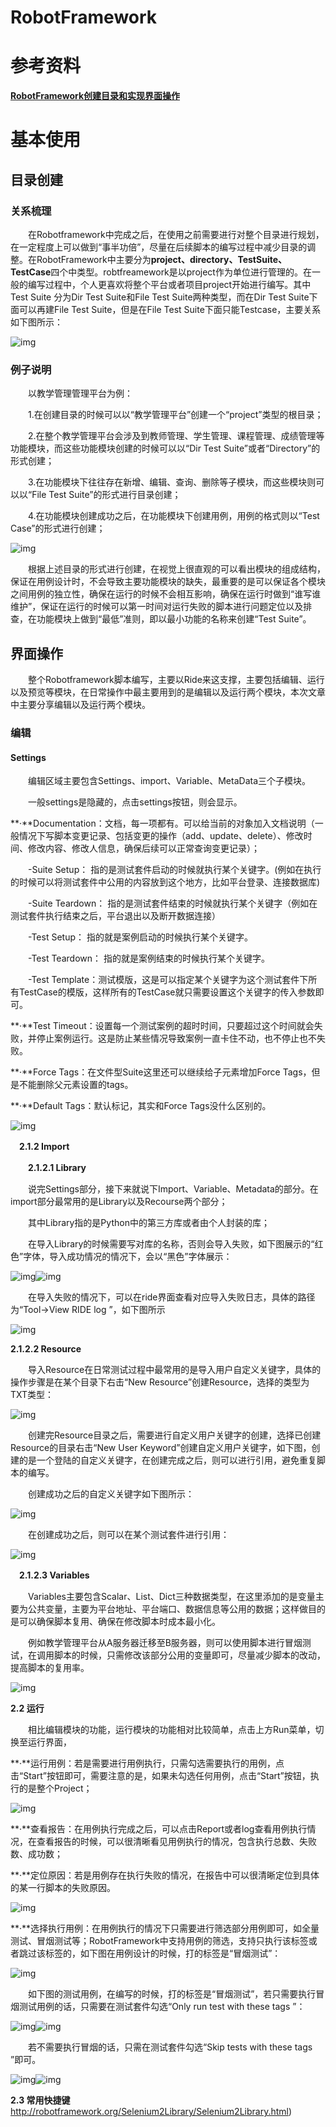# RobotFramework
# 参考资料

[**RobotFramework创建目录和实现界面操作**](https://zhuanlan.zhihu.com/p/199263251)

# 基本使用

## 目录创建

### 关系梳理

　　在Robotframework中完成之后，在使用之前需要进行对整个目录进行规划，在一定程度上可以做到“事半功倍”，尽量在后续脚本的编写过程中减少目录的调整。在RobotFramework中主要分为**project、directory、TestSuite、TestCase**四个中类型。robtfreamework是以project作为单位进行管理的。在一般的编写过程中，个人更喜欢将整个平台或者项目project开始进行编写。其中Test Suite 分为Dir Test Suite和File Test Suite两种类型，而在Dir Test Suite下面可以再建File Test Suite，但是在File Test Suite下面只能Testcase，主要关系如下图所示：

 ![img](https://pica.zhimg.com/v2-214c5a5b7aafb635c140b7ff33c70a3e_720w.jpg?source=3af55fa1)

### 例子说明

　　以教学管理管理平台为例：

　　1.在创建目录的时候可以以“教学管理平台”创建一个“project”类型的根目录；

　　2.在整个教学管理平台会涉及到教师管理、学生管理、课程管理、成绩管理等功能模块，而这些功能模块创建的时候可以以“Dir Test Suite”或者“Directory”的形式创建；

　　3.在功能模块下往往存在新增、编辑、查询、删除等子模块，而这些模块则可以以“File Test Suite”的形式进行目录创建；

　　4.在功能模块创建成功之后，在功能模块下创建用例，用例的格式则以“Test Case”的形式进行创建；

 ![img](https://pica.zhimg.com/v2-94cdbecce1b057a68b3c01de0e0b1317_720w.jpg?source=3af55fa1)

　　根据上述目录的形式进行创建，在视觉上很直观的可以看出模块的组成结构，保证在用例设计时，不会导致主要功能模块的缺失，最重要的是可以保证各个模块之间用例的独立性，确保在运行的时候不会相互影响，确保在运行时做到“谁写谁维护”，保证在运行的时候可以第一时间对运行失败的脚本进行问题定位以及排查，在功能模块上做到“最低”准则，即以最小功能的名称来创建“Test Suite”。

## 界面操作

　　整个Robotframework脚本编写，主要以Ride来这支撑，主要包括编辑、运行以及预览等模块，在日常操作中最主要用到的是编辑以及运行两个模块，本次文章中主要分享编辑以及运行两个模块。

### 编辑

#### Settings 

　　编辑区域主要包含Settings、import、Variable、MetaData三个子模块。

　　一般settings是隐藏的，点击settings按钮，则会显示。

**·**Documentation：文档，每一项都有。可以给当前的对象加入文档说明（一般情况下写脚本变更记录、包括变更的操作（add、update、delete）、修改时间、修改内容、修改人信息，确保后续可以正常查询变更记录）；

　　-Suite Setup： 指的是测试套件启动的时候就执行某个关键字。(例如在执行的时候可以将测试套件中公用的内容放到这个地方，比如平台登录、连接数据库)

　　-Suite Teardown： 指的是测试套件结束的时候就执行某个关键字（例如在测试套件执行结束之后，平台退出以及断开数据连接）

　　-Test Setup： 指的就是案例启动的时候执行某个关键字。

　　-Test Teardown： 指的就是案例结束的时候执行某个关键字。

　　-Test Template：测试模版，这是可以指定某个关键字为这个测试套件下所有TestCase的模版，这样所有的TestCase就只需要设置这个关键字的传入参数即可。

**·**Test Timeout：设置每一个测试案例的超时时间，只要超过这个时间就会失败，并停止案例运行。这是防止某些情况导致案例一直卡住不动，也不停止也不失败。

**·**Force Tags：在文件型Suite这里还可以继续给子元素增加Force Tags，但是不能删除父元素设置的tags。

**·**Default Tags：默认标记，其实和Force Tags没什么区别的。

![img](https://pic2.zhimg.com/v2-4021e088315d13c12f37f49a258638cc_720w.jpg?source=3af55fa1)

　**2.1.2 Import**

　　**2.1.2.1 Library**

　　说完Settings部分，接下来就说下Import、Variable、Metadata的部分。在import部分最常用的是Library以及Recourse两个部分；

　　其中Library指的是Python中的第三方库或者由个人封装的库；

　　在导入Library的时候需要写对库的名称，否则会导入失败，如下图展示的“红色”字体，导入成功情况的情况下，会以“黑色”字体展示：

![img](https://pic2.zhimg.com/v2-c5f5c2707f40a70699af49593f77675f_720w.jpg?source=3af55fa1)![img](https://pic2.zhimg.com/80/v2-c5f5c2707f40a70699af49593f77675f_720w.jpg?source=3af55fa1)

　　在导入失败的情况下，可以在ride界面查看对应导入失败日志，具体的路径为“Tool->View RIDE log ”，如下图所示

![img](https://pic1.zhimg.com/v2-39eb7b608254f04991e7a3d8e8e6cc8d_720w.jpg?source=3af55fa1)

**2.1.2.2 Resource**

　　导入Resource在日常测试过程中最常用的是导入用户自定义关键字，具体的操作步骤是在某个目录下右击“New Resource”创建Resource，选择的类型为TXT类型：

![img](https://pic2.zhimg.com/v2-86ec9b0534a2bb9bffeb8c7b31766705_720w.jpg?source=3af55fa1)

　　创建完Resource目录之后，需要进行自定义用户关键字的创建，选择已创建Resource的目录右击“New User Keyword”创建自定义用户关键字，如下图，创建的是一个登陆的自定义关键字，在创建完成之后，则可以进行引用，避免重复脚本的编写。

　　创建成功之后的自定义关键字如下图所示：

![img](https://pic3.zhimg.com/v2-677d8817d9332e8aaba530e3e6cc520b_720w.jpg?source=3af55fa1)

　　在创建成功之后，则可以在某个测试套件进行引用：

![img](https://pic2.zhimg.com/v2-3cb4ab4c8d471de9bb0ada2efc36ba1c_720w.jpg?source=3af55fa1)

　**2.1.2.3 Variables**

　　Variables主要包含Scalar、List、Dict三种数据类型，在这里添加的是变量主要为公共变量，主要为平台地址、平台端口、数据信息等公用的数据；这样做目的是可以确保脚本复用、确保在修改脚本时成本最小化。

　　例如教学管理平台从A服务器迁移至B服务器，则可以使用脚本进行冒烟测试，在调用脚本的时候，只需修改该部分公用的变量即可，尽量减少脚本的改动，提高脚本的复用率。

![img](https://pic1.zhimg.com/v2-f7ce88b614e2a66ed92ea34bda54c251_720w.jpg?source=3af55fa1)

**2.2 运行**

　　相比编辑模块的功能，运行模块的功能相对比较简单，点击上方Run菜单，切换至运行界面，

**·**运行用例：若是需要进行用例执行，只需勾选需要执行的用例，点击“Start”按钮即可，需要注意的是，如果未勾选任何用例，点击“Start”按钮，执行的是整个Project；

![img](https://pic1.zhimg.com/v2-61f296c92c369ffd86c738a7b9228eeb_720w.jpg?source=3af55fa1)

**·**查看报告：在用例执行完成之后，可以点击Report或者log查看用例执行情况，在查看报告的时候，可以很清晰看见用例执行的情况，包含执行总数、失败数、成功数；

**·**定位原因：若是用例存在执行失败的情况，在报告中可以很清晰定位到具体的某一行脚本的失败原因。

![img](https://pic3.zhimg.com/v2-e85272852df37cc7d9b9558f3187e355_720w.jpg?source=3af55fa1)

**·**选择执行用例：在用例执行的情况下只需要进行筛选部分用例即可，如全量测试、冒烟测试等；RobotFramework中支持用例的筛选，支持只执行该标签或者跳过该标签的，如下图在用例设计的时候，打的标签是“冒烟测试”：

![img](https://pic2.zhimg.com/v2-a26505aff4a68a1748d6832858c4b04e_720w.jpg?source=3af55fa1)

　　如下图的测试用例，在编写的时候，打的标签是“冒烟测试”，若只需要执行冒烟测试用例的话，只需要在测试套件勾选“Only run test with these tags ”：

![img](https://pic2.zhimg.com/v2-c067155719e45ea785cb192b7041269f_720w.jpg?source=3af55fa1)![img](https://pic2.zhimg.com/80/v2-c067155719e45ea785cb192b7041269f_720w.jpg?source=3af55fa1)

　　若不需要执行冒烟的话，只需在测试套件勾选“Skip tests with these tags ”即可。

![img](https://pic2.zhimg.com/v2-92b1d3487761862fdc8f0f49710f2924_720w.jpg?source=3af55fa1)![img](https://pic2.zhimg.com/80/v2-92b1d3487761862fdc8f0f49710f2924_720w.jpg?source=3af55fa1)

**2.3 常用快捷键**http://robotframework.org/Selenium2Library/Selenium2Library.html)

